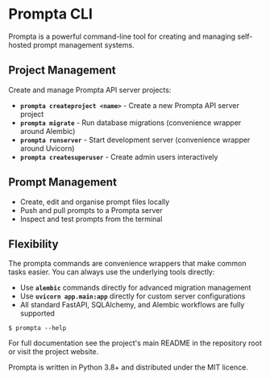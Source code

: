 # Prompta CLI

Prompta is a powerful command-line tool for creating and managing self-hosted prompt management systems.

## Project Management

Create and manage Prompta API server projects:

- **`prompta createproject <name>`** - Create a new Prompta API server project
- **`prompta migrate`** - Run database migrations (convenience wrapper around Alembic)
- **`prompta runserver`** - Start development server (convenience wrapper around Uvicorn)
- **`prompta createsuperuser`** - Create admin users interactively

## Prompt Management

- Create, edit and organise prompt files locally
- Push and pull prompts to a Prompta server
- Inspect and test prompts from the terminal

## Flexibility

The prompta commands are convenience wrappers that make common tasks easier. You can always use the underlying tools directly:

- Use **`alembic`** commands directly for advanced migration management
- Use **`uvicorn app.main:app`** directly for custom server configurations
- All standard FastAPI, SQLAlchemy, and Alembic workflows are fully supported

```shell
$ prompta --help
```

For full documentation see the project's main README in the repository root or visit the project website.

Prompta is written in Python 3.8+ and distributed under the MIT licence.
